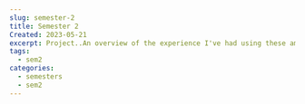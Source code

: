 ```yaml
---
slug: semester-2
title: Semester 2
Created: 2023-05-21
excerpt: Project..An overview of the experience I've had using these amazing projects.
tags:
  - sem2
categories:
  - semesters
  - sem2
---
```


<script context="module">
  import Projv2 from "$lib/components/Projv2.svelte";
</script>


<!-- <ShortDescription /> -->
<Projv2 />